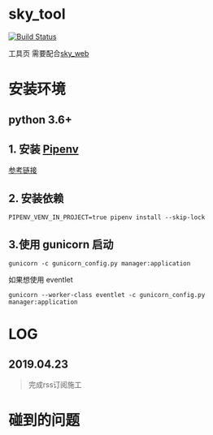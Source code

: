 # sky_tool

[![Build Status](https://travis-ci.org/jiazifa/sky_tool.svg?branch=master)](https://travis-ci.org/jiazifa/sky_tool)

工具页 需要配合[sky_web](https://github.com/jiazifa/sky_tool_web)

# 安装环境

## python 3.6+

## 1. 安装 [Pipenv](https://github.com/pypa/pipenv)

[参考链接](https://pipenv.readthedocs.io/en/latest/install/)

## 2. 安装依赖

`PIPENV_VENV_IN_PROJECT=true pipenv install --skip-lock`

## 3.使用 gunicorn 启动

`gunicorn -c gunicorn_config.py manager:application`

如果想使用 eventlet

`gunicorn --worker-class eventlet -c gunicorn_config.py manager:application`

# LOG
## 2019.04.23
> 完成rss订阅施工

# 碰到的问题